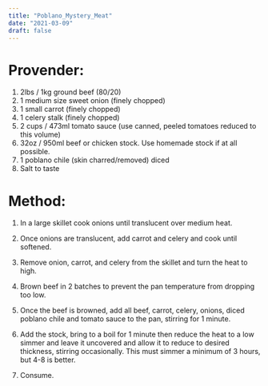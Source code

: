```yaml
---
title: "Poblano_Mystery_Meat"
date: "2021-03-09"
draft: false
---
```


# Provender:
1. 2lbs / 1kg ground beef (80/20)
2. 1 medium size sweet onion (finely chopped)
3. 1 small carrot (finely chopped)
4. 1 celery stalk (finely chopped)
5. 2 cups / 473ml tomato sauce (use canned, peeled tomatoes reduced to this volume)
6. 32oz / 950ml beef or chicken stock. Use homemade stock if at all possible.
7. 1 poblano chile (skin charred/removed) diced
8. Salt to taste

# Method:
1. In a large skillet cook onions until translucent over medium heat.

2. Once onions are translucent, add carrot and celery and cook until softened.

3. Remove onion, carrot, and celery from the skillet and turn the heat to high.

4. Brown beef in 2 batches to prevent the pan temperature from dropping too low.

5. Once the beef is browned, add all beef, carrot, celery, onions, diced poblano chile and tomato sauce to the pan, stirring for 1 minute.

6. Add the stock, bring to a boil for 1 minute then reduce the heat to a low simmer and leave it uncovered and allow it to reduce to desired thickness, stirring occasionally. This must simmer a minimum of 3 hours, but 4-8 is better.

7. Consume.
